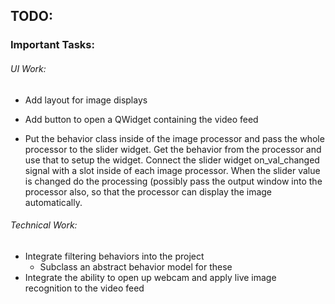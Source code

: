 ## TODO:

### Important Tasks:

###### UI Work:
 * Add layout for image displays
 * Add button to open a QWidget containing the video feed

 * Put the behavior class inside of the image processor and pass the
 whole processor to the slider widget. Get the behavior from the processor
 and use that to setup the widget. Connect the slider widget on_val_changed
 signal with a slot inside of each image processor. When the slider value is changed
 do the processing (possibly pass the output window into the processor also,
 so that the processor can display the image automatically.

###### Technical Work:
 * Integrate filtering behaviors into the project
    * Subclass an abstract behavior model for these
 * Integrate the ability to open up webcam and apply live image recognition to the video feed